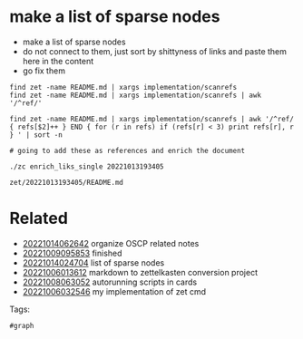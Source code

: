 # make a list of sparse nodes

- make a list of sparse nodes
- do not connect to them, just sort by shittyness of links and paste them here in the content
- go fix them

```
find zet -name README.md | xargs implementation/scanrefs
find zet -name README.md | xargs implementation/scanrefs | awk '/^ref/'

find zet -name README.md | xargs implementation/scanrefs | awk '/^ref/ { refs[$2]++ } END { for (r in refs) if (refs[r] < 3) print refs[r], r } ' | sort -n

# going to add these as references and enrich the document

./zc enrich_liks_single 20221013193405
```

` zet/20221013193405/README.md `

# Related

- [20221014062642](/zet/20221014062642/README.md) organize OSCP related notes
- [20221009095853](/zet/20221009095853/README.md) finished
- [20221014024704](/zet/20221014024704/README.md) list of sparse nodes
- [20221006013612](/zet/20221006013612/README.md) markdown to zettelkasten conversion project
- [20221008063052](/zet/20221008063052/README.md) autorunning scripts in cards
- [20221006032546](/zet/20221006032546/README.md) my implementation of zet cmd

Tags:

    #graph
